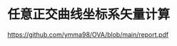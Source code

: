 # 任意正交曲线坐标系矢量计算

https://github.com/ymma98/OVA/blob/main/report.pdf


<!--stackedit_data:
eyJoaXN0b3J5IjpbMTI2MzQyMTI1N119
-->